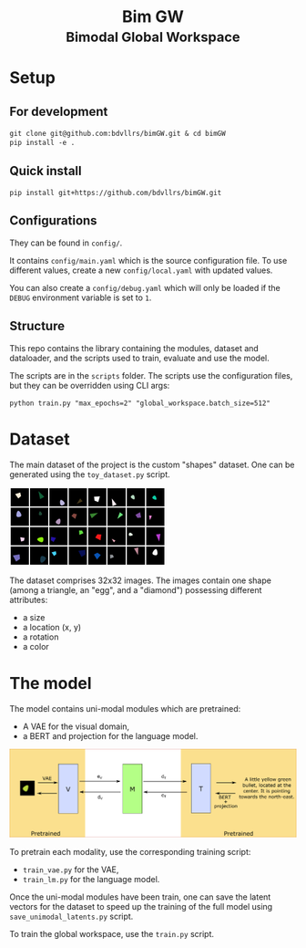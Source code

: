 <div align="center">
    <h1>Bim GW<br><small>Bimodal Global Workspace</small></h1>
</div>

# Setup
## For development
```
git clone git@github.com:bdvllrs/bimGW.git & cd bimGW
pip install -e .
```

## Quick install
```
pip install git+https://github.com/bdvllrs/bimGW.git
```

## Configurations
They can be found in `config/`.

It contains `config/main.yaml` which is the source configuration file. To use different values, 
create a new `config/local.yaml` with updated values.

You can also create a `config/debug.yaml` which will only be loaded if the `DEBUG` environment
variable is set to `1`.

## Structure
This repo contains the library containing the modules, dataset and dataloader, and the scripts used to train,
evaluate and use the model.

The scripts are in the `scripts` folder.
The scripts use the configuration files, but they can be overridden using CLI args:
```
python train.py "max_epochs=2" "global_workspace.batch_size=512"
```

# Dataset
The main dataset of the project is the custom "shapes" dataset. One can be generated using the `toy_dataset.py` script.

![Some validation examples of the shapes dataset](images/shapes_dataset.png)

The dataset comprises 32x32 images. The images contain one shape (among a triangle, an "egg", and a "diamond") possessing different attributes:
- a size
- a location (x, y)
- a rotation
- a color

# The model
The model contains uni-modal modules which are pretrained:
- A VAE for the visual domain,
- a BERT and projection for the language model.

![Diagram of the model](images/model.png)

To pretrain each modality, use the corresponding training script:
- `train_vae.py` for the VAE,
- `train_lm.py` for the language model.

Once the uni-modal modules have been train, one can save the latent vectors for the dataset to speed up the training
of the full model using `save_unimodal_latents.py` script.

To train the global workspace, use the `train.py` script.
